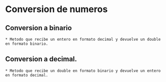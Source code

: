# Conversion de numeros
## Conversion a binario
    * Metodo que recibe un entero en formato decimal y devuelve un double en formato binario.
## Conversion a decimal.
    * Metodo que recibe un double en formato binario y devuelve un entero en formato decimal.